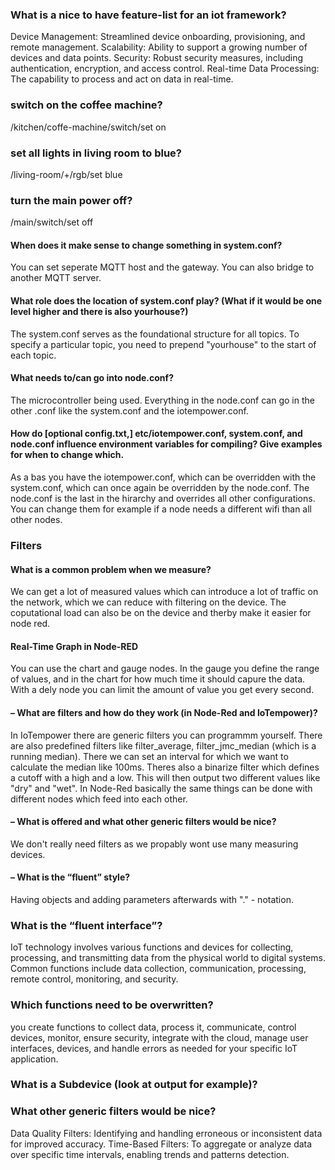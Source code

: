 
### What is a nice to have feature-list for an iot framework?
Device Management: Streamlined device onboarding, provisioning, and remote management.
Scalability: Ability to support a growing number of devices and data points.
Security: Robust security measures, including authentication, encryption, and access control.
Real-time Data Processing: The capability to process and act on data in real-time.

### switch on the coffee machine?
/kitchen/coffe-machine/switch/set on

### set all lights in living room to blue?
/living-room/+/rgb/set blue

### turn the main power off?
/main/switch/set off

#### When does it make sense to change something in system.conf?
You can set seperate MQTT host and the gateway.
You can also bridge to another MQTT server.

#### What role does the location of system.conf play? (What if it would be one level higher and there is also yourhouse?)
The system.conf serves as the foundational structure for all topics. To specify a particular topic, you need to prepend "yourhouse" to the start of each topic.

#### What needs to/can go into node.conf?
The microcontroller being used. 
Everything in the node.conf can go in the other .conf like the system.conf and the iotempower.conf.

#### How do [optional config.txt,] etc/iotempower.conf, system.conf, and node.conf influence environment variables for compiling? Give examples for when to change which.

As a bas you have the iotempower.conf, which can be overridden with the system.conf, which can once again be overridden by the node.conf. The node.conf is the last in the hirarchy and overrides all other configurations. 
You can change them for example if a node needs a different wifi than all other nodes.

### Filters

####  What is a common problem when we measure?
We can get a lot of measured values which can introduce a lot of traffic on the network, which we can reduce with filtering on the device. The coputational load can also be on the device and therby make it easier for node red.


#### Real-Time Graph in Node-RED
You can use the chart and gauge nodes. In the gauge you define the range of values, and in the chart for how much time it should capure the data. With a dely node you can limit the amount of value you get every second.

#### – What are filters and how do they work (in Node-Red and IoTempower)?
In IoTempower there are generic filters you can programmm yourself. There are also predefined filters like filter_average, filter_jmc_median (which is a running median). There we can set an interval for which we want to calculate the median like 100ms. Theres also a binarize filter which defines a cutoff with a high and a low. This will then output two different values like "dry" and "wet".
In Node-Red basically the same things can be done with different nodes which feed into each other.

#### – What is offered and what other generic filters would be nice?
We don't really need filters as we propably wont use many measuring devices.

#### – What is the “fluent” style?
Having objects and adding parameters afterwards with "." - notation.

### What is the “fluent interface”?
IoT technology involves various functions and devices for collecting, processing, and transmitting data from the physical world to digital systems. Common functions include data collection, communication, processing, remote control, monitoring, and security.

### Which functions need to be overwritten?
 you create functions to collect data, process it, communicate, control devices, monitor, ensure security, integrate with the cloud, manage user interfaces, devices, and handle errors as needed for your specific IoT application.
### What is a Subdevice (look at output for example)?

### What other generic filters would be nice?
Data Quality Filters: Identifying and handling erroneous or inconsistent data for improved accuracy.
Time-Based Filters: To aggregate or analyze data over specific time intervals, enabling trends and patterns detection.
